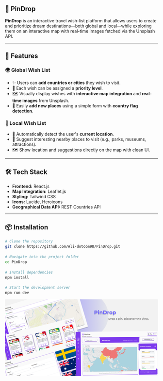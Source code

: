 ## 📌 PinDrop 

**PinDrop**  is an interactive travel wish-list platform that allows users to create and prioritize dream destinations—both global and local—while exploring them on an interactive map with real-time images fetched via the Unsplash API.

---

## 🚀 Features

### 🌍 Global Wish List
- ✨ Users can **add countries or cities** they wish to visit.
- 🎯 Each wish can be assigned a **priority level**.
- 🗺️ Visually display wishes with **interactive map integration** and **real-time images** from Unsplash.
- 🏁 Easily **add new places** using a simple form with **country flag detection**.

### 📌 Local Wish List
- 📍 Automatically detect the user's **current location**.
- 🧭 Suggest interesting nearby places to visit (e.g., parks, museums, attractions).
- 🗺️ Show location and suggestions directly on the map with clean UI.

---

## 🛠️ Tech Stack

- **Frontend:** React.js  
- **Map Integration:** Leaflet.js  
- **Styling:** Tailwind CSS  
- **Icons:** Lucide, Heroicons  
- **Geographical Data API:** REST Countries API  

---

## 📦 Installation

```bash
# Clone the repository
git clone https://github.com/Ali-dotcom98/PinDrop.git

# Navigate into the project folder
cd PinDrop

# Install dependencies
npm install

# Start the development server
npm run dev
```
![image alt](https://github.com/Ali-dotcom98/PinDrop/blob/main/PINDROP_Mockup.png?raw=true)

